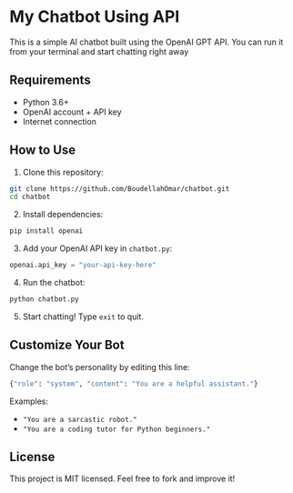 # My Chatbot Using API

This is a simple AI chatbot built using the OpenAI GPT API. You can run it from your terminal and start chatting right away

## Requirements

- Python 3.6+
- OpenAI account + API key
- Internet connection

## How to Use

1. Clone this repository:

```bash
git clone https://github.com/BoudellahOmar/chatbot.git
cd chatbot
```

2. Install dependencies:

```bash
pip install openai
```

3. Add your OpenAI API key in `chatbot.py`:

```python
openai.api_key = "your-api-key-here"
```

4. Run the chatbot:

```bash
python chatbot.py
```

5. Start chatting! Type `exit` to quit.

## Customize Your Bot

Change the bot’s personality by editing this line:

```python
{"role": "system", "content": "You are a helpful assistant."}
```

Examples:
- `"You are a sarcastic robot."`
- `"You are a coding tutor for Python beginners."`

## License

This project is MIT licensed. Feel free to fork and improve it!
